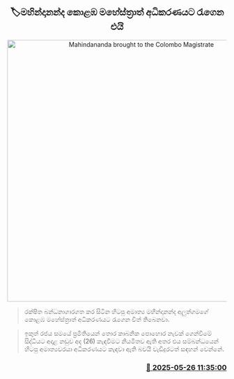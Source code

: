 <p align='center'><b><h2 align='center' title='Mahindananda brought to the Colombo Magistrate's Court'>🏷මහින්දානන්ද කොළඹ මහේස්ත්‍රාත් අධිකරණයට රැගෙන එයි</h2></b></p>
<p align='center'><img src='https://helakuru.sgp1.cdn.digitaloceanspaces.com/esana/images/lib/mahindananda-aluthgamage[1].jpg' width='600' alt='Mahindananda brought to the Colombo Magistrate's Court'></p>

> රක්ෂිත බන්ධනාගාරගත කර සිටින හිටපු අමාත්‍ය මහින්දානන්ද අලුත්ගමගේ කොළඹ මහේස්ත්‍රාත් අධිකරණයට රැගෙන විත් තිබෙනවා.

> ඉකුත් රජය සමයේ ප්‍රමිතියෙන් තොර කාබනික පොහොර නැවක් ගෙන්වීමේ සිද්ධියට අදාළ නඩුව අද (26) කැඳවීමට නියමිතව ඇති අතර එය සම්බන්ධයෙන් හිටපු අමාත්‍යවරයා අධිකරණයට කැඳවා ඇති බවයි වැඩිදුරටත් සඳහන් වෙන්නේ.



<h3 align='right'><a href='https://www.helakuru.lk/esana/p/110426/'>📅 2025-05-26 11:35:00</a></h3>
